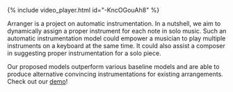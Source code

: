 {% include video_player.html id="-KncOGouAh8" %}

Arranger is a project on automatic instrumentation. In a nutshell, we aim to dynamically assign a proper instrument for each note in solo music. Such an automatic instrumentation model could empower a musician to play multiple instruments on a keyboard at the same time. It could also assist a composer in suggesting proper instrumentation for a solo piece.

Our proposed models outperform various baseline models and are able to produce alternative convincing instrumentations for existing arrangements. Check out our [demo](demo)!
